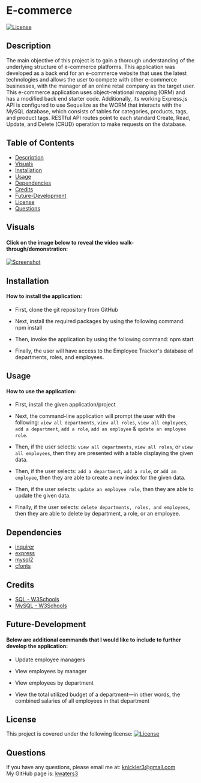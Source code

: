 # E-commerce

[![License](https://img.shields.io/badge/License-MIT-turquoise.svg)](https://opensource.org/licenses/MIT)

## Description

The main objective of this project is to gain a thorough understanding of the underlying structure of e-commerce platforms. This application was developed as a back end for an e-commerce website that uses the latest technologies and allows the user to compete with other e-commerce businesses, with the manager of an online retail company as the target user. This e-commerce application uses object-relational mapping (ORM) and has a modified back end starter code. Additionally, its working Express.js API is configured to use Sequelize as the WORM that interacts with the MySQL database, which consists of tables for categories, products, tags, and product tags. RESTful API routes point to each standard Create, Read, Update, and Delete (CRUD) operation to make requests on the database.

## Table of Contents

- [Description](#description)
- [Visuals](#visuals)
- [Installation](#installation)
- [Usage](#usage)
- [Dependencies](#dependencies)
- [Credits](#credits)
- [Future-Development](#future-development)
- [License](#license)
- [Questions](#questions)

## Visuals

#### Click on the image below to reveal the video walk-through/demonstration:

[![Screenshot](./assets/images/screenshot1.png)](https://drive.google.com/file/d/1QbotX_8gA8kMAfb2h3Fc35aLuqua1c3N/view)

## Installation

#### How to install the application:

- First, clone the git repository from GitHub

- Next, install the required packages by using the following command: npm install

- Then, invoke the application by using the following command: npm start

- Finally, the user will have access to the Employee Tracker's database of departments, roles, and employees.

## Usage

#### How to use the application:

- First, install the given application/project

- Next, the command-line application will prompt the user with the following: `view all departments`, `view all roles`, `view all employees`, `add a department`, `add a role`, `add an employee` & `update an employee role`.

- Then, if the user selects: `view all departments`, `view all roles`, or `view all employees`, then they are presented with a table displaying the given data.

- Then, if the user selects: `add a department`, `add a role`, or `add an employee`, then they are able to create a new index for the given data.

- Then, if the user selects: `update an employee role`, then they are able to update the given data.

- Finally, if the user selects: `delete departments, roles, and employees`, then they are able to delete by department, a role, or an employee. 

## Dependencies

- [inquirer](https://www.npmjs.com/package/inquirer/v/8.2.4)
- [express](https://www.npmjs.com/package/express)
- [mysql2](https://www.npmjs.com/package/mysql2)
- [cfonts](https://www.npmjs.com/package/cfonts)

## Credits

- [SQL - W3Schools](https://www.w3schools.com/sql/sql_intro.asp)
- [MySQL - W3Schools](https://www.w3schools.com/mysql/mysql_sql.asp)

## Future-Development

#### Below are additional commands that I would like to include to further develop the application:

- Update employee managers

- View employees by manager

- View employees by department

- View the total utilized budget of a department—in other words, the combined salaries of all employees in that department

## License

This project is covered under the following license: [![License](https://img.shields.io/badge/License-MIT-turquoise.svg)](https://opensource.org/licenses/MIT)

## Questions

If you have any questions, please email me at: knickler3@gmail.com <br/>
My GitHub page is: [kwaters3](https://github.com/kwaters3)
